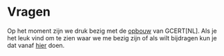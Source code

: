 # Vragen

Op het moment zijn we druk bezig met de [opbouw](/over/) van GCERT[NL].
Als je het leuk vind om te zien waar we me bezig zijn of als wilt bijdragen kun je dat vanaf [hier](https://github.com/GDI-foundation/GDI.foundation/projects/4) doen.
